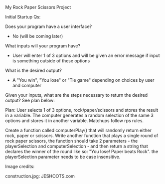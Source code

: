 My Rock Paper Scissors Project

Initial Startup Qs:

Does your program have a user interface? 

-   No (will be coming later)

What inputs will your program have? 

-   User will enter 1 of 3 options and will be given an error message if input is something outside of these options

What is the desired output? 

-   A "You win", "You lose" or "Tie game" depending on choices by user and computer 

Given your inputs, what are the steps necessary to return the desired output? See plan below: 

Plan: User selects 1 of 3 options, rock/paper/scissors and stores the result in a variable. The computer generates a random selection of the same 3 options and stores it in another variable. Matchups follow rps rules. 

Create a function called computerPlay() that will randomly return either rock, paper or scissors. Write another function that plays a single round of rock paper scissors, the function should take 2 parameters - the playerSelection and computerSelection - and then return a string that declares the winner of the round like so: "You lose! Paper beats Rock". the playerSelection parameter needs to be case insensitive.





Image credits:

construction.jpg: JESHOOTS.com